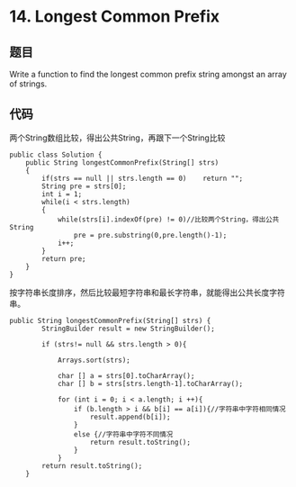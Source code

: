 # 14. Longest Common Prefix
## 题目
Write a function to find the longest common prefix string amongst an array of strings.
## 代码
两个String数组比较，得出公共String，再跟下一个String比较

	public class Solution {
	    public String longestCommonPrefix(String[] strs) 
	    {
	        if(strs == null || strs.length == 0)    return "";
	        String pre = strs[0];
	        int i = 1;
	        while(i < strs.length)
	        {
	            while(strs[i].indexOf(pre) != 0)//比较两个String，得出公共String
	                pre = pre.substring(0,pre.length()-1);
	            i++;
	        }   
	        return pre;
	    }
	}


按字符串长度排序，然后比较最短字符串和最长字符串，就能得出公共长度字符串。

	public String longestCommonPrefix(String[] strs) {
	        StringBuilder result = new StringBuilder();
	
	        if (strs!= null && strs.length > 0){

	            Arrays.sort(strs);

	            char [] a = strs[0].toCharArray();
	            char [] b = strs[strs.length-1].toCharArray();
	
	            for (int i = 0; i < a.length; i ++){
	                if (b.length > i && b[i] == a[i]){//字符串中字符相同情况
	                    result.append(b[i]);
	                }
	                else {//字符串中字符不同情况
	                    return result.toString();
	                }
	            }
	        return result.toString();
	    }
